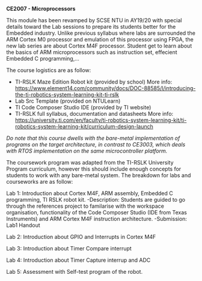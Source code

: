 <b>CE2007 - Microprocessors</b>

This module has been revamped by SCSE NTU in AY19/20 with special details toward the Lab sessions to prepare its students better for the Embedded industry. Unlike previous syllabus where labs are surrounded the ARM Cortex M0 processor and emulation of this processor using FPGA, the new lab series are about Cortex M4F processor. Student get to learn about the basics of ARM microprocessors such as instruction set, effecient Embedded C programming,... 

The course logistics are as follow:
+ TI-RSLK Maze Edition Robot kit (provided by school)
More info: https://www.element14.com/community/docs/DOC-88585/l/introducing-the-ti-robotics-system-learning-kit-ti-rslk
+ Lab Src Template (provided on NTULearn)
+ TI Code Composer Studio IDE (provided by TI website)
+ TI-RSLK full syllabus, documentation and datasheets
More info: https://university.ti.com/en/faculty/ti-robotics-system-learning-kit/ti-robotics-system-learning-kit/curriculum-design-launch

*Do note that this course dwells with the bare-metal implementation of programs on the target architecture, in contrast to CE3003, which deals with RTOS implementation on the same microcontroller platform.*

The coursework program was adapted from the TI-RSLK University Program curriculum, however this should include enough concepts for students to work with any bare-metal system. The breakdown for labs and courseworks are as follow:

Lab 1: Introduction about Cortex M4F, ARM assembly, Embedded C programming, TI RSLK robot kit.
  -Description: Students are guided to go through the references project to familarise with the workspace organisation, functionality of the     Code Composer Studio (IDE from Texas Instruments) and ARM Cortex M4F instruction architecture.
  -Submission: Lab1 Handout
  
Lab 2: Introduction about GPIO and Interrupts in Cortex M4F

Lab 3: Introduction about Timer Compare interrupt

Lab 4: Introduction about Timer Capture interrup and ADC

Lab 5: Assessment with Self-test program of the robot.

